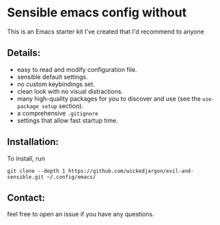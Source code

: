 # Sensible emacs config without 
This is an Emacs starter kit I've created that I'd recommend to anyone

## Details:
- easy to read and modify configuration file.
- sensible default settings.
- no custom keybindings set.
- clean look with no visual distractions.
- many high-quality packages for you to discover and use (see the `use-package setup` section).
- a comprehensive `.gitignore`
- settings that allow fast startup time.


## Installation:
To install, run

``` shell
git clone --depth 1 https://github.com/wickedjargon/evil-and-sensible.git ~/.config/emacs/
```

## Contact:
feel free to open an issue if you have any questions.